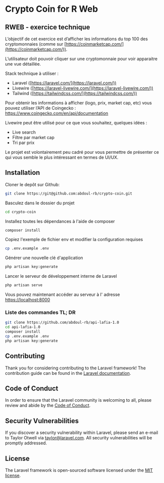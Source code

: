 # Crypto Coin for R Web

## RWEB - exercice technique

L’objectif de cet exercice est d’afficher les informations du top 100 des cryptomonnaies (comme sur [https://coinmarketcap.com/](https://coinmarketcap.com/)). 

L’utilisateur doit pouvoir cliquer sur une cryptomonnaie pour voir apparaitre une vue détaillée.

Stack technique à utiliser : 

- Laravel ([https://laravel.com/](https://laravel.com/))
- Livewire ([https://laravel-livewire.com/](https://laravel-livewire.com/))
- Tailwind ([https://tailwindcss.com/](https://tailwindcss.com/))

Pour obtenir les informations à afficher (logo, prix, market cap, etc) vous pouvez utiliser l’API de Coingecko : https://www.coingecko.com/en/api/documentation

Livewire peut être utilisé pour ce que vous souhaitez, quelques idées :

- Live search
- Filtre par market cap
- Tri par prix

Le projet est volontairement peu cadré pour vous permettre de présenter ce qui vous semble le plus intéressant en termes de UI/UX.

## Installation

Cloner le depôt sur Github:
```bash
git clone https://git@github.com:abdoul-rb/crypto-coin.git
```

Basculez dans le dossier du projet
```bash
cd crypto-coin
```

Installez toutes les dépendances à l'aide de composer
```bash
composer install
```

Copiez l'exemple de fichier env et modifier la configuration requises
```bash
cp .env.example .env
```

Générer une nouvelle clé d'application
```bash
php artisan key:generate
```

Lancer le serveur de développement interne de Laravel
```bash
php artisan serve
```

Vous pouvez maintenant accéder au serveur à l' adresse [https://localhost:8000](https://localhost:8000)

### Liste des commandes TL; DR

```bash
git clone https://github.com/abdoul-rb/api-lafia-1.0
cd api-lafia-1.0
composer install
cp .env.example .env
php artisan key:generate
```

## Contributing

Thank you for considering contributing to the Laravel framework! The contribution guide can be found in the [Laravel documentation](https://laravel.com/docs/contributions).

## Code of Conduct

In order to ensure that the Laravel community is welcoming to all, please review and abide by the [Code of Conduct](https://laravel.com/docs/contributions#code-of-conduct).

## Security Vulnerabilities

If you discover a security vulnerability within Laravel, please send an e-mail to Taylor Otwell via [taylor@laravel.com](mailto:taylor@laravel.com). All security vulnerabilities will be promptly addressed.

## License

The Laravel framework is open-sourced software licensed under the [MIT license](https://opensource.org/licenses/MIT).
